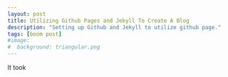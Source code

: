```yaml
---
layout: post
title: Utilizing Github Pages and Jekyll To Create A Blog
description: "Setting up Github and Jekyll to utilize github page."
tags: [boom post]
#image:
#  background: triangular.png
---
```


It took 